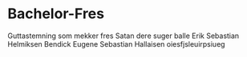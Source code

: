 # Bachelor-Fres
Guttastemning som mekker fres
Satan dere suger balle
Erik Sebastian Helmiksen
Bendick Eugene Sebastian
Hallaisen
oiesfjsleuirpsiueg